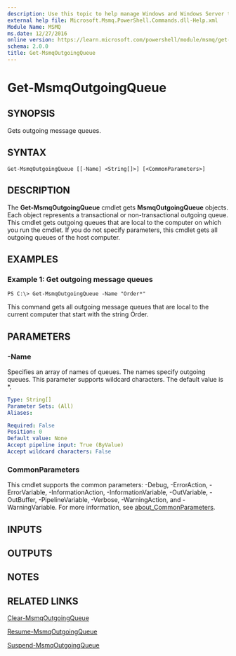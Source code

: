 ```yaml
---
description: Use this topic to help manage Windows and Windows Server technologies with Windows PowerShell.
external help file: Microsoft.Msmq.PowerShell.Commands.dll-Help.xml
Module Name: MSMQ
ms.date: 12/27/2016
online version: https://learn.microsoft.com/powershell/module/msmq/get-msmqoutgoingqueue?view=windowsserver2019-ps&wt.mc_id=ps-gethelp
schema: 2.0.0
title: Get-MsmqOutgoingQueue
---
```


# Get-MsmqOutgoingQueue

## SYNOPSIS
Gets outgoing message queues.

## SYNTAX

```
Get-MsmqOutgoingQueue [[-Name] <String[]>] [<CommonParameters>]
```

## DESCRIPTION
The **Get-MsmqOutgoingQueue** cmdlet gets **MsmqOutgoingQueue** objects.
Each object represents a transactional or non-transactional outgoing queue.
This cmdlet gets outgoing queues that are local to the computer on which you run the cmdlet.
If you do not specify parameters, this cmdlet gets all outgoing queues of the host computer.

## EXAMPLES

### Example 1: Get outgoing message queues
```
PS C:\> Get-MsmqOutgoingQueue -Name "Order*"
```

This command gets all outgoing message queues that are local to the current computer that start with the string Order.

## PARAMETERS

### -Name
Specifies an array of names of queues.
The names specify outgoing queues.
This parameter supports wildcard characters.
The default value is *.

```yaml
Type: String[]
Parameter Sets: (All)
Aliases:

Required: False
Position: 0
Default value: None
Accept pipeline input: True (ByValue)
Accept wildcard characters: False
```

### CommonParameters
This cmdlet supports the common parameters: -Debug, -ErrorAction, -ErrorVariable, -InformationAction, -InformationVariable, -OutVariable, -OutBuffer, -PipelineVariable, -Verbose, -WarningAction, and -WarningVariable. For more information, see [about_CommonParameters](https://go.microsoft.com/fwlink/?LinkID=113216).

## INPUTS

## OUTPUTS

## NOTES

## RELATED LINKS

[Clear-MsmqOutgoingQueue](./Clear-MSMQOutgoingQueue.md)

[Resume-MsmqOutgoingQueue](./Resume-MsmqOutgoingQueue.md)

[Suspend-MsmqOutgoingQueue](./Suspend-MsmqOutgoingQueue.md)

